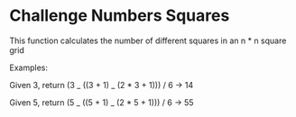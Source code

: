 # Challenge Numbers Squares

This function calculates the number of different squares in an n \* n square grid

Examples:

Given 3, return (3 _ ((3 + 1) _ (2 \* 3 + 1))) / 6 -> 14

Given 5, return (5 _ ((5 + 1) _ (2 \* 5 + 1))) / 6 -> 55
